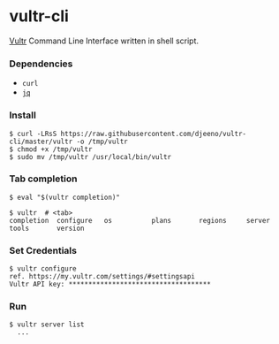 # vultr-cli

[Vultr](https://www.vultr.com/?ref=7845607-4F) Command Line Interface written in shell script.

### Dependencies

- `curl`
- [`jq`](https://stedolan.github.io/jq/)

### Install

```console
$ curl -LRsS https://raw.githubusercontent.com/djeeno/vultr-cli/master/vultr -o /tmp/vultr
$ chmod +x /tmp/vultr
$ sudo mv /tmp/vultr /usr/local/bin/vultr
```

### Tab completion

```console
$ eval "$(vultr completion)"

$ vultr  # <tab>
completion  configure   os          plans       regions     server      tools       version
```

### Set Credentials

```console
$ vultr configure
ref. https://my.vultr.com/settings/#settingsapi
Vultr API key: ************************************
```

### Run

```console
$ vultr server list
  ...
```
